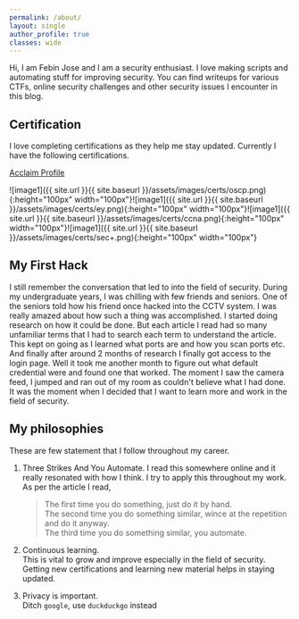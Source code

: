 ```yaml
---
permalink: /about/
layout: single
author_profile: true
classes: wide
---
```


Hi, I am Febin Jose and I am a security enthusiast. I love making scripts and automating stuff for improving security. You can find writeups for various CTFs, online security challenges and other security issues I encounter in this blog.

## Certification
I love completing certifications as they help me stay updated. Currently I have the following certifications.

[Acclaim Profile](https://www.youracclaim.com/users/febin-jose.000530a7)

![image1]({{ site.url }}{{ site.baseurl }}/assets/images/certs/oscp.png){:height="100px" width="100px"}![image1]({{ site.url }}{{ site.baseurl }}/assets/images/certs/ey.png){:height="100px" width="100px"}![image1]({{ site.url }}{{ site.baseurl }}/assets/images/certs/ccna.png){:height="100px" width="100px"}![image1]({{ site.url }}{{ site.baseurl }}/assets/images/certs/sec+.png){:height="100px" width="100px"}


## My First Hack
I still remember the conversation that led to into the field of security. During my undergraduate years, I was chilling with few friends and seniors. One of the seniors told how his friend once hacked into the CCTV system. I was really amazed about how such a thing was accomplished. I started doing research on how it could be done. But each article I read had so many unfamiliar terms that I had to search each term to understand the article. This kept on going as I learned what ports are and how you scan ports etc. And finally after around 2 months of research I finally got access to the login page. Well it took me another month to figure out what default credential were and found one that worked. The moment I saw the camera feed, I jumped and ran out of my room as couldn't believe what I had done. It was the moment when I decided that I want to learn more and work in the field of security.

## My philosophies
These are few statement that I follow throughout my career.

1. Three Strikes And You Automate.
    I read this somewhere online and it really resonated with how I think. I try to apply this throughout my work. As per the article I read,
    > The first time you do something, just do it by hand.  
    > The second time you do something similar, wince at the repetition and do it anyway.  
    > The third time you do something similar, you automate.  

2. Continuous learning.  
    This is vital to grow and improve especially in the field of security. Getting new certifications and learning new material helps in staying updated.
3. Privacy is important.  
    Ditch `google`, use `duckduckgo` instead
